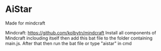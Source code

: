 # AiStar
Made for mindcraft

Mindcraft: https://github.com/kolbytn/mindcraft
Install all components of Mindcraft inclouding itself then add this bat file to the folder containing main.js. After that then run the bat file or type "aistar" in cmd
